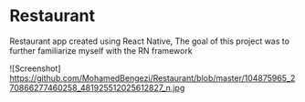 # Restaurant
Restaurant app created using React Native, The goal of this project was to further familiarize myself with the RN framework

![Screenshot] https://github.com/MohamedBengezi/Restaurant/blob/master/104875965_270866277460258_481925512025612827_n.jpg
